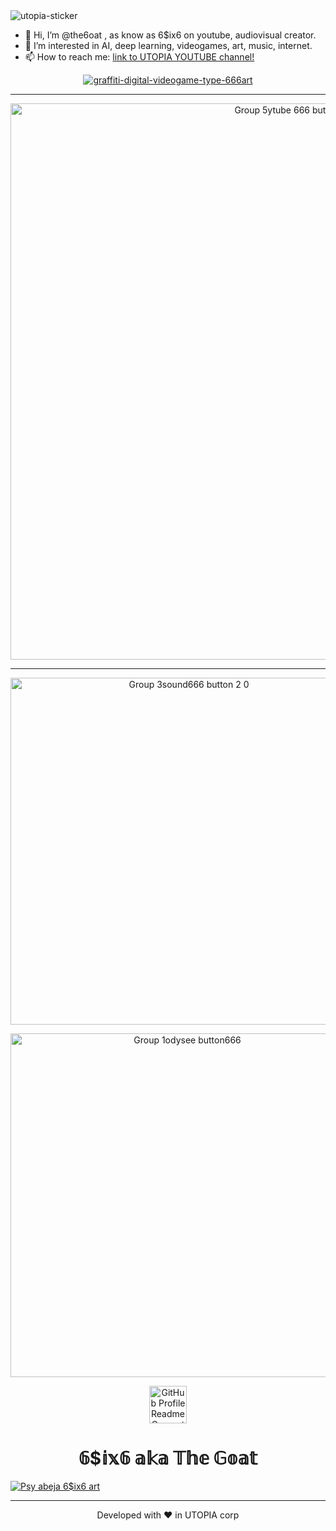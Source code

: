 
<img src="https://i.ibb.co/cQ7Rn2c/utopia-sticker.png" alt="utopia-sticker" border="0">

- 👋 Hi, I’m @the6oat , as know as 6$ix6 on youtube, audiovisual creator.
- 👀 I’m interested in AI, deep learning, videogames, art, music, internet.
- 📫 How to reach me: [link to UTOPIA YOUTUBE channel!](https://www.youtube.com/channel/UCuu4F8ciHltIPsShWrMvyEA)

<p align="center">
<a href="https://ibb.co/dPw7RGF"><img src="https://i.ibb.co/0CRQxhT/graffiti-digital-videogame-type-666art.jpg" alt="graffiti-digital-videogame-type-666art" border="0"></a>


<hr>

<p align="center">
  <a href="https://www.youtube.com/c/MAIKELPFSTHEONEPERREOMEN">
    <img alt="Group 5ytube 666 button 2 1" src="https://user-images.githubusercontent.com/84877781/120859419-75f0c380-c584-11eb-8da0-c80e23af7076.png" width="890"/>
  </a>
</p>

<hr>

 <p align="center">
  <a href="https://soundcloud.com/6six6-thegoat">
    <img alt="Group 3sound666 button 2 0" src="https://user-images.githubusercontent.com/84877781/120855397-b1888f00-c57e-11eb-8a54-aee31d876a36.png" width="555"/>
  </a>
</p>

<p align="center">
  <a href="https://odysee.com/@theGoat666">
    <img alt="Group 1odysee button666" src="https://user-images.githubusercontent.com/84877781/120901906-b95b3880-c63d-11eb-8e2a-7b09432a9326.png" width="550"/>
  </a>
</p>



<p align="center">
  <a href="https://the6oat.github.io/">
    <img alt="GitHub Profile Readme Generator" src="https://user-images.githubusercontent.com/84877781/120053824-a8eb0280-c02c-11eb-9f5d-41ba26cb0b2b.png" width="60"/>
  </a>
</p>

<h1 align="center">
  𝟞$𝕚𝕩𝟞 𝕒𝕜𝕒 𝕋𝕙𝕖 𝔾𝕠𝕒𝕥
</h1>

<a href="https://ibb.co/g3xm2GC"><img src="https://i.ibb.co/VtsJ1d8/Psy-abeja-6-ix6-art.png" alt="Psy abeja 6$ix6 art" border="0"></a>

<hr>
<p align="center">
Developed with ❤️ in UTOPIA corp
</p>

